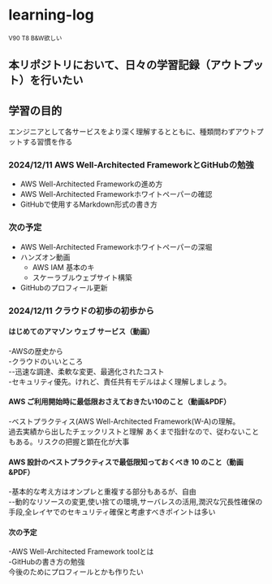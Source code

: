# learning-log
<sup>V90 T8 B&W欲しい</sup>


## 本リポジトリにおいて、日々の学習記録（アウトプット）を行いたい

## 学習の目的
エンジニアとして各サービスをより深く理解するとともに、種類問わずアウトプットする習慣を作る

### 2024/12/11 AWS Well-Architected FrameworkとGitHubの勉強
* AWS Well-Architected Frameworkの進め方
* AWS Well-Architected Frameworkホワイトペーパーの確認
* GitHubで使用するMarkdown形式の書き方

### 次の予定
* AWS Well-Architected Frameworkホワイトペーパーの深堀
* ハンズオン動画
  * AWS IAM 基本のキ
  * スケーラブルウェブサイト構築
* GitHubのプロフィール更新


### 2024/12/11 クラウドの初歩の初歩から
#### はじめてのアマゾン ウェブ サービス（動画）

-AWSの歴史から  
-クラウドのいいところ  
--迅速な調達、柔軟な変更、最適化されたコスト  
-セキュリティ優先。けれど、責任共有モデルはよく理解しましょう。

#### AWS ご利用開始時に最低限おさえておきたい10のこと（動画&PDF）
 
-ベストプラクティス(AWS Well-Architected Framework(W-A)の理解。  
過去実績から出したチェックリストと理解
あくまで指針なので、従わないこともある。リスクの把握と顕在化が大事

#### AWS 設計のベストプラクティスで最低限知っておくべき 10 のこと（動画&PDF）
 
-基本的な考え方はオンプレと重複する部分もあるが、自由  
--動的なリソースの変更,使い捨ての環境,サーバレスの活用,潤沢な冗長性確保の手段,全レイヤでのセキュリティ確保と考慮すべきポイントは多い

#### 次の予定
 
-AWS Well-Architected Framework toolとは  
-GitHubの書き方の勉強  
 今後のためにプロフィールとかも作りたい
